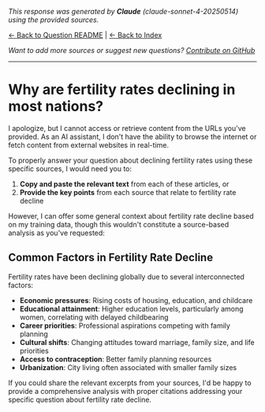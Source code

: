 <!-- 
Generated by: claude
Model: claude-sonnet-4-20250514
Prompt type: sources
Generated at: 2025-06-08T21:44:15.374271
-->

*This response was generated by **Claude** (claude-sonnet-4-20250514) using the provided sources.*

[← Back to Question README](README.md) | [← Back to Index](../README.md)

*Want to add more sources or suggest new questions? [Contribute on GitHub](https://github.com/justinwest/SuggestedSources)*

---

# Why are fertility rates declining in most nations?

I apologize, but I cannot access or retrieve content from the URLs you've provided. As an AI assistant, I don't have the ability to browse the internet or fetch content from external websites in real-time.

To properly answer your question about declining fertility rates using these specific sources, I would need you to:

1. **Copy and paste the relevant text** from each of these articles, or
2. **Provide the key points** from each source that relate to fertility rate decline

However, I can offer some general context about fertility rate decline based on my training data, though this wouldn't constitute a source-based analysis as you've requested:

## Common Factors in Fertility Rate Decline

Fertility rates have been declining globally due to several interconnected factors:

- **Economic pressures**: Rising costs of housing, education, and childcare
- **Educational attainment**: Higher education levels, particularly among women, correlating with delayed childbearing
- **Career priorities**: Professional aspirations competing with family planning
- **Cultural shifts**: Changing attitudes toward marriage, family size, and life priorities
- **Access to contraception**: Better family planning resources
- **Urbanization**: City living often associated with smaller family sizes

If you could share the relevant excerpts from your sources, I'd be happy to provide a comprehensive analysis with proper citations addressing your specific question about fertility rate decline.